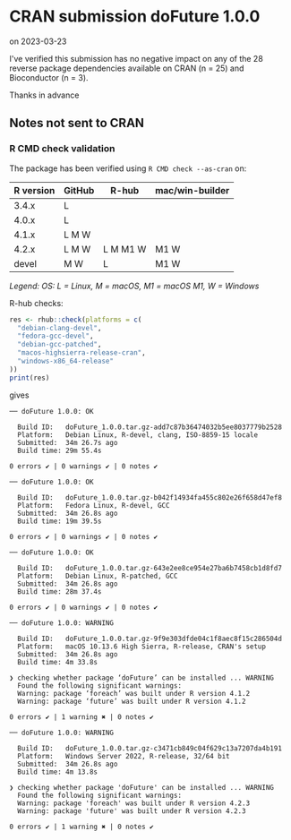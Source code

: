 # CRAN submission doFuture 1.0.0

on 2023-03-23

I've verified this submission has no negative impact on any of the 28
reverse package dependencies available on CRAN (n = 25) and
Bioconductor (n = 3).

Thanks in advance


## Notes not sent to CRAN

### R CMD check validation

The package has been verified using `R CMD check --as-cran` on:

| R version     | GitHub | R-hub    | mac/win-builder |
| ------------- | ------ | -------- | --------------- |
| 3.4.x         | L      |          |                 |
| 4.0.x         | L      |          |                 |
| 4.1.x         | L M W  |          |                 |
| 4.2.x         | L M W  | L M M1 W | M1 W            |
| devel         |   M W  | L        | M1 W            |

*Legend: OS: L = Linux, M = macOS, M1 = macOS M1, W = Windows*


R-hub checks:

```r
res <- rhub::check(platforms = c(
  "debian-clang-devel", 
  "fedora-gcc-devel",
  "debian-gcc-patched", 
  "macos-highsierra-release-cran",
  "windows-x86_64-release"
))
print(res)
```

gives

```
── doFuture 1.0.0: OK

  Build ID:   doFuture_1.0.0.tar.gz-add7c87b36474032b5ee8037779b2528
  Platform:   Debian Linux, R-devel, clang, ISO-8859-15 locale
  Submitted:  34m 26.7s ago
  Build time: 29m 55.4s

0 errors ✔ | 0 warnings ✔ | 0 notes ✔

── doFuture 1.0.0: OK

  Build ID:   doFuture_1.0.0.tar.gz-b042f14934fa455c802e26f658d47ef8
  Platform:   Fedora Linux, R-devel, GCC
  Submitted:  34m 26.8s ago
  Build time: 19m 39.5s

0 errors ✔ | 0 warnings ✔ | 0 notes ✔

── doFuture 1.0.0: OK

  Build ID:   doFuture_1.0.0.tar.gz-643e2ee8ce954e27ba6b7458cb1d8fd7
  Platform:   Debian Linux, R-patched, GCC
  Submitted:  34m 26.8s ago
  Build time: 28m 37.4s

0 errors ✔ | 0 warnings ✔ | 0 notes ✔

── doFuture 1.0.0: WARNING

  Build ID:   doFuture_1.0.0.tar.gz-9f9e303dfde04c1f8aec8f15c286504d
  Platform:   macOS 10.13.6 High Sierra, R-release, CRAN's setup
  Submitted:  34m 26.8s ago
  Build time: 4m 33.8s

❯ checking whether package ‘doFuture’ can be installed ... WARNING
  Found the following significant warnings:
  Warning: package ‘foreach’ was built under R version 4.1.2
  Warning: package ‘future’ was built under R version 4.1.2
 
0 errors ✔ | 1 warning ✖ | 0 notes ✔

── doFuture 1.0.0: WARNING

  Build ID:   doFuture_1.0.0.tar.gz-c3471cb849c04f629c13a7207da4b191
  Platform:   Windows Server 2022, R-release, 32/64 bit
  Submitted:  34m 26.8s ago
  Build time: 4m 13.8s

❯ checking whether package 'doFuture' can be installed ... WARNING
  Found the following significant warnings:
  Warning: package 'foreach' was built under R version 4.2.3
  Warning: package 'future' was built under R version 4.2.3

0 errors ✔ | 1 warning ✖ | 0 notes ✔
```

